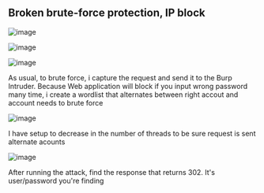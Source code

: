 ## Broken brute-force protection, IP block  

![image](https://user-images.githubusercontent.com/22276823/123904904-7e79c580-d99b-11eb-8512-28e679bbb198.png)  

![image](https://user-images.githubusercontent.com/22276823/123904952-93565900-d99b-11eb-88c4-6e2f0aa2c7d7.png)

![image](https://user-images.githubusercontent.com/22276823/123904972-9cdfc100-d99b-11eb-870b-707ee7a391bb.png)

As usual, to brute force, i capture the request and send it to the Burp Intruder. Because Web application will block if you input wrong password many time, i create
a wordlist that alternates between right accout and account needs to brute force 

![image](https://user-images.githubusercontent.com/22276823/123905076-d44e6d80-d99b-11eb-84fe-5eba23bc4353.png)

I have setup to decrease in the number of threads to be sure request is sent alternate acounts


![image](https://user-images.githubusercontent.com/22276823/123904860-643fe780-d99b-11eb-9e6c-955168a560e3.png)

After running the attack, find the response that returns 302. It's user/password you're finding
